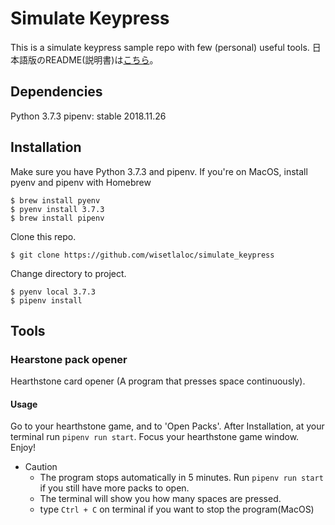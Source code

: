 # Simulate Keypress
This is a simulate keypress sample repo with few (personal) useful tools.
日本語版のREADME(説明書)は[こちら](../README_JP.md)。

## Dependencies
Python 3.7.3
pipenv: stable 2018.11.26

## Installation
Make sure you have Python 3.7.3 and pipenv.
If you're on MacOS, install pyenv and pipenv with Homebrew
```shell:
$ brew install pyenv
$ pyenv install 3.7.3
$ brew install pipenv
```
Clone this repo.
```
$ git clone https://github.com/wisetlaloc/simulate_keypress
```
Change directory to project.
```
$ pyenv local 3.7.3
$ pipenv install
```

## Tools
### Hearstone pack opener
Hearthstone card opener (A program that presses space continuously).
#### Usage
Go to your hearthstone game, and to 'Open Packs'.
After Installation, at your terminal run `pipenv run start`.
Focus your hearthstone game window. Enjoy!
- Caution
  - The program stops automatically in 5 minutes. Run `pipenv run start` if you still have more packs to open.
  - The terminal will show you how many spaces are pressed.
  - type `Ctrl + C` on terminal if you want to stop the program(MacOS)
